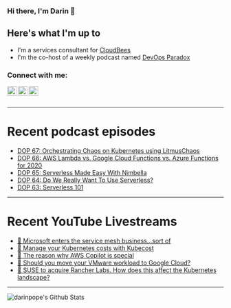 ### Hi there, I'm Darin 👋

## Here's what I'm up to
- I'm a services consultant for [CloudBees][cloudbees-website]
- I'm the co-host of a weekly podcast named [DevOps Paradox][dop-website]

### Connect with me:

[<img align="left" alt="darinpope | Twitter" width="22px" src="https://cdn.jsdelivr.net/npm/simple-icons@v3/icons/twitter.svg" />][twitter]
[<img align="left" alt="darinpope | LinkedIn" width="22px" src="https://cdn.jsdelivr.net/npm/simple-icons@v3/icons/linkedin.svg" />][linkedin]
[<img align="left" alt="darinpope | Instagram" width="22px" src="https://cdn.jsdelivr.net/npm/simple-icons@v3/icons/instagram.svg" />][instagram]

<br />
<br />

---

# Recent podcast episodes
<!-- BLOG-POST-LIST:START -->
- [DOP 67: Orchestrating Chaos on Kubernetes using LitmusChaos](https://www.devopsparadox.com/episodes/orchestrating-chaos-on-kubernetes-using-litmuschaos-67/)
- [DOP 66: AWS Lambda vs. Google Cloud Functions vs. Azure Functions for 2020](https://www.devopsparadox.com/episodes/aws-lambda-vs-google-cloud-functions-vs-azure-functions-for-2020-66)
- [DOP 65: Serverless Made Easy With Nimbella](https://www.devopsparadox.com/episodes/serverless-made-easy-with-nimbella-65)
- [DOP 64: Do We Really Want To Use Serverless?](https://www.devopsparadox.com/episodes/do-we-really-want-to-use-serverless-64)
- [DOP 63: Serverless 101](https://www.devopsparadox.com/episodes/serverless-101-63)
<!-- BLOG-POST-LIST:END -->

---

# Recent YouTube Livestreams
<!-- YOUTUBE:START -->
- [🔴  Microsoft enters the service mesh business...sort of](https://www.youtube.com/watch?v=1HS1uC4nALQ)
- [🔴  Manage your Kubernetes costs with Kubecost](https://www.youtube.com/watch?v=QsreabBziGY)
- [🔴  The reason why AWS Copilot is special](https://www.youtube.com/watch?v=hYtidV2mKoY)
- [🔴  Should you move your VMware workload to Google Cloud?](https://www.youtube.com/watch?v=ziTC0Fv5wok)
- [🔴  SUSE to acquire Rancher Labs. How does this affect the Kubernetes landscape?](https://www.youtube.com/watch?v=G0heTxBu9NU)
<!-- YOUTUBE:END -->

---

<img align="left" alt="darinpope's Github Stats" src="https://github-readme-stats.codestackr.vercel.app/api?username=darinpope&show_icons=true&hide_border=true" />


[website]: https://www.darinpope.com/
[twitter]: https://twitter.com/darinpope
[youtube]: https://youtube.com/darinpope
[instagram]: https://instagram.com/darinpope
[linkedin]: https://linkedin.com/in/darinpope
[cloudbees-website]: https://www.cloudbees.com/
[dop-website]: https://www.devopsparadox.com/

<!--
**darinpope/darinpope** is a ✨ _special_ ✨ repository because its `README.md` (this file) appears on your GitHub profile.

Here are some ideas to get you started:

- 🔭 I’m currently working on ...
- 🌱 I’m currently learning ...
- 👯 I’m looking to collaborate on ...
- 🤔 I’m looking for help with ...
- 💬 Ask me about ...
- 📫 How to reach me: ...
- 😄 Pronouns: ...
- ⚡ Fun fact: ...
-->
